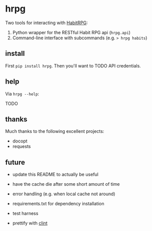 hrpg
====

Two tools for interacting with [HabitRPG](http://habitrpg.com):

1. Python wrapper for the RESTful Habit RPG api (`hrpg.api`)
2. Command-line interface with subcommands (e.g. `> hrpg habits`)

install
-------

First `pip install hrpg`. Then you'll want to TODO API credentials.

help
----

Via `hrpg --help`:

TODO

thanks
------

Much thanks to the following excellent projects:

- docopt
- requests

future
------

- update this README to actually be useful
- have the cache die after some short amount of time

- error handling (e.g. when local cache not around)

- requirements.txt for dependency installation
- test harness
- prettify with [clint](https://github.com/kennethreitz/clint)
